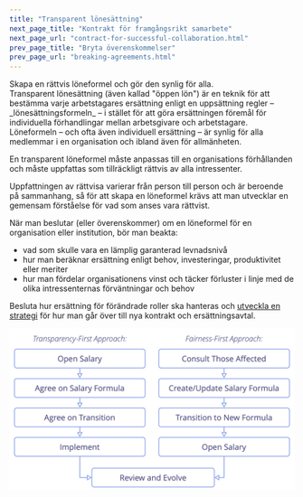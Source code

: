 ```yaml
---
title: "Transparent lönesättning"
next_page_title: "Kontrakt för framgångsrikt samarbete"
next_page_url: "contract-for-successful-collaboration.html"
prev_page_title: "Bryta överenskommelser"
prev_page_url: "breaking-agreements.html"
---
```



<div class="card summary"><div class="card-body">Skapa en rättvis löneformel och gör den synlig för alla.
</div></div>
Transparent lönesättning (även kallad "öppen lön") är en teknik för att bestämma varje arbetstagares ersättning enligt en uppsättning regler – _lönesättningsformeln_ – i stället för att göra ersättningen föremål för individuella förhandlingar mellan arbetsgivare och arbetstagare. Löneformeln – och ofta även individuell ersättning – är synlig för alla medlemmar i en organisation och ibland även för allmänheten.

En transparent löneformel måste anpassas till en organisations förhållanden och måste uppfattas som tillräckligt rättvis av alla intressenter.

Uppfattningen av rättvisa varierar från person till person och är beroende på sammanhang, så för att skapa en löneformel krävs att man utvecklar en gemensam förståelse för vad som anses vara rättvist.

När man beslutar (eller överenskommer) om en löneformel för en organisation eller institution, bör man beakta:

- vad som skulle vara en lämplig garanterad levnadsnivå
- hur man beräknar ersättning enligt behov, investeringar, produktivitet eller meriter
- hur man fördelar organisationens vinst och täcker förluster i linje med de olika intressenternas förväntningar och behov

Besluta hur ersättning för förändrade roller ska hanteras och [utveckla en strategi](clarify-and-develop-strategy.html) för hur man går över till nya kontrakt och ersättningsavtal.

![Två sätt att öppna upp lönemodellen](img/process/opening-salaries.png)
